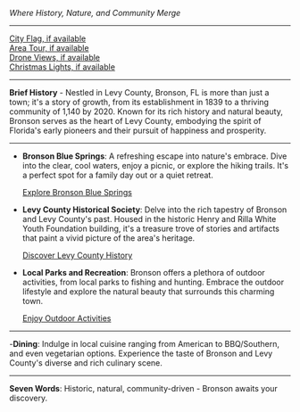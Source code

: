 *Where History, Nature, and Community Merge*

---

[City Flag, if available](https://www.google.com/search?tbm=isch&q=Bronson+FL+Flag+Picture)  
[Area Tour, if available](https://www.youtube.com/results?search_query=Bronson+FL+4k+tour)  
[Drone Views, if available](https://www.youtube.com/results?search_query=Bronson+FL+4k+drone)  
[Christmas Lights, if available](https://www.youtube.com/results?search_query=Bronson+FL+christmas+lights)

---

**Brief History** - Nestled in Levy County, Bronson, FL is more than just a town; it's a story of growth, from its establishment in 1839 to a thriving community of 1,140 by 2020. Known for its rich history and natural beauty, Bronson serves as the heart of Levy County, embodying the spirit of Florida's early pioneers and their pursuit of happiness and prosperity.

---

- **Bronson Blue Springs**: A refreshing escape into nature's embrace. Dive into the clear, cool waters, enjoy a picnic, or explore the hiking trails. It's a perfect spot for a family day out or a quiet retreat.

  [Explore Bronson Blue Springs](https://www.youtube.com/results?search_query=Bronson+FL+Blue+Springs)

- **Levy County Historical Society**: Delve into the rich tapestry of Bronson and Levy County's past. Housed in the historic Henry and Rilla White Youth Foundation building, it's a treasure trove of stories and artifacts that paint a vivid picture of the area's heritage.

  [Discover Levy County History](https://www.youtube.com/results?search_query=Levy+County+Historical+Society)

- **Local Parks and Recreation**: Bronson offers a plethora of outdoor activities, from local parks to fishing and hunting. Embrace the outdoor lifestyle and explore the natural beauty that surrounds this charming town.

  [Enjoy Outdoor Activities](https://www.youtube.com/results?search_query=Bronson+FL+Parks+and+Recreation)

---

-**Dining**: Indulge in local cuisine ranging from American to BBQ/Southern, and even vegetarian options. Experience the taste of Bronson and Levy County's diverse and rich culinary scene.

---

**Seven Words**: Historic, natural, community-driven - Bronson awaits your discovery.